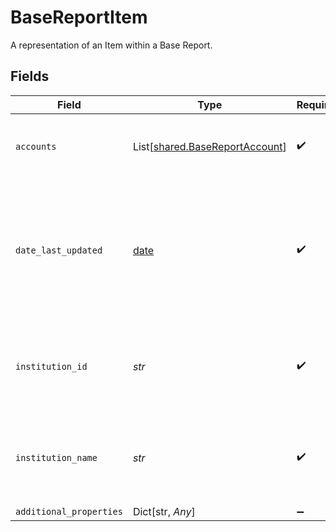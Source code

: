 # BaseReportItem

A representation of an Item within a Base Report.


## Fields

| Field                                                                                                                                                 | Type                                                                                                                                                  | Required                                                                                                                                              | Description                                                                                                                                           |
| ----------------------------------------------------------------------------------------------------------------------------------------------------- | ----------------------------------------------------------------------------------------------------------------------------------------------------- | ----------------------------------------------------------------------------------------------------------------------------------------------------- | ----------------------------------------------------------------------------------------------------------------------------------------------------- |
| `accounts`                                                                                                                                            | List[[shared.BaseReportAccount](../../models/shared/basereportaccount.md)]                                                                            | :heavy_check_mark:                                                                                                                                    | Data about each of the accounts open on the Item.                                                                                                     |
| `date_last_updated`                                                                                                                                   | [date](https://docs.python.org/3/library/datetime.html#date-objects)                                                                                  | :heavy_check_mark:                                                                                                                                    | The date and time when this Item’s data was last retrieved from the financial institution, in [ISO 8601](https://wikipedia.org/wiki/ISO_8601) format. |
| `institution_id`                                                                                                                                      | *str*                                                                                                                                                 | :heavy_check_mark:                                                                                                                                    | The id of the financial institution associated with the Item.                                                                                         |
| `institution_name`                                                                                                                                    | *str*                                                                                                                                                 | :heavy_check_mark:                                                                                                                                    | The full financial institution name associated with the Item.                                                                                         |
| `additional_properties`                                                                                                                               | Dict[str, *Any*]                                                                                                                                      | :heavy_minus_sign:                                                                                                                                    | N/A                                                                                                                                                   |
